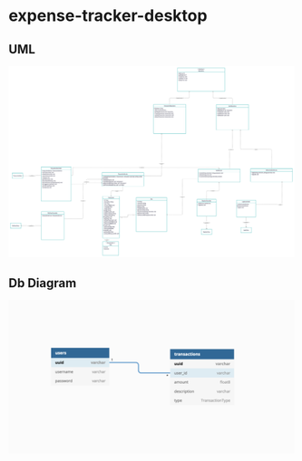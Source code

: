 # expense-tracker-desktop

## UML

![UML](https://github.com/hcyildirim/expense-tracker-desktop/blob/master/documents/Expense%20Tracker%20UML.png)

## Db Diagram

![Db Diagram](https://github.com/hcyildirim/expense-tracker-desktop/blob/master/documents/Expense%20Tracker%20Db%20Diagram.png)

